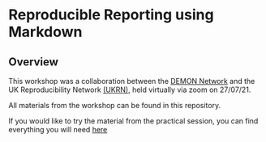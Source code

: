 # Reproducible Reporting using Markdown

## Overview

This workshop was a collaboration between the [DEMON Network](https://demondementia.com) and the UK Reproducibility Network [(UKRN)](https://www.ukrn.org), held virtually via zoom on 27/07/21.

All materials from the workshop can be found in this repository.

If you would like to try the material from the practical session, you can find everything you will need [here](https://demon-network.github.io/markdown-workshop/)
  
